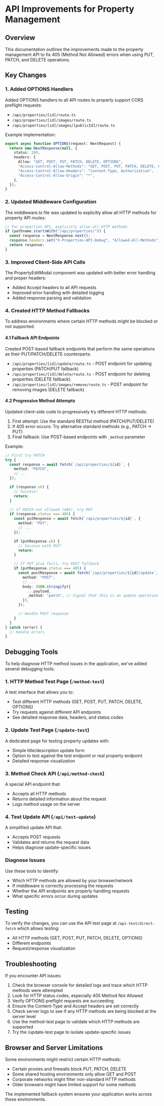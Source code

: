 # API Improvements for Property Management

## Overview

This documentation outlines the improvements made to the property management API to fix 405 (Method Not Allowed) errors when using PUT, PATCH, and DELETE operations.

## Key Changes

### 1. Added OPTIONS Handlers

Added OPTIONS handlers to all API routes to properly support CORS preflight requests:

- `/api/properties/[id]/route.ts`
- `/api/properties/[id]/images/route.ts`
- `/api/properties/[id]/images/[publicId]/route.ts`

Example implementation:

```typescript
export async function OPTIONS(request: NextRequest) {
  return new NextResponse(null, {
    status: 200,
    headers: {
      Allow: "GET, POST, PUT, PATCH, DELETE, OPTIONS",
      "Access-Control-Allow-Methods": "GET, POST, PUT, PATCH, DELETE, OPTIONS",
      "Access-Control-Allow-Headers": "Content-Type, Authorization",
      "Access-Control-Allow-Origin": "*",
    },
  });
}
```

### 2. Updated Middleware Configuration

The middleware.ts file was updated to explicitly allow all HTTP methods for property API routes:

```typescript
// For properties API, explicitly allow all HTTP methods
if (pathname.startsWith("/api/properties/")) {
  const response = NextResponse.next();
  response.headers.set("X-Properties-API-Debug", "Allowed-All-Methods");
  return response;
}
```

### 3. Improved Client-Side API Calls

The PropertyEditModal component was updated with better error handling and proper headers:

- Added Accept headers to all API requests
- Improved error handling with detailed logging
- Added response parsing and validation

### 4. Created HTTP Method Fallbacks

To address environments where certain HTTP methods might be blocked or not supported:

#### 4.1 Fallback API Endpoints

Created POST-based fallback endpoints that perform the same operations as their PUT/PATCH/DELETE counterparts:

- `/api/properties/[id]/update/route.ts` - POST endpoint for updating properties (PATCH/PUT fallback)
- `/api/properties/[id]/delete/route.ts` - POST endpoint for deleting properties (DELETE fallback)
- `/api/properties/[id]/images/remove/route.ts` - POST endpoint for removing images (DELETE fallback)

#### 4.2 Progressive Method Attempts

Updated client-side code to progressively try different HTTP methods:

1. First attempt: Use the standard RESTful method (PATCH/PUT/DELETE)
2. If 405 error occurs: Try alternative standard methods (e.g., PATCH → PUT)
3. Final fallback: Use POST-based endpoints with `_method` parameter

Example:

```typescript
// First try PATCH
try {
  const response = await fetch(`/api/properties/${id}`, {
    method: "PATCH",
    // ...
  });

  if (response.ok) {
    // Success!
    return;
  }

  // If PATCH not allowed (405), try PUT
  if (response.status === 405) {
    const putResponse = await fetch(`/api/properties/${id}`, {
      method: "PUT",
      // ...
    });

    if (putResponse.ok) {
      // Success with PUT!
      return;
    }

    // If PUT also fails, try POST fallback
    if (putResponse.status === 405) {
      const postResponse = await fetch(`/api/properties/${id}/update`, {
        method: "POST",
        // ...
        body: JSON.stringify({
          ...payload,
          _method: "patch", // Signal that this is an update operation
        }),
      });

      // Handle POST response
    }
  }
} catch (error) {
  // Handle errors
}
```

## Debugging Tools

To help diagnose HTTP method issues in the application, we've added several debugging tools:

### 1. HTTP Method Test Page (`/method-test`)

A test interface that allows you to:

- Test different HTTP methods (GET, POST, PUT, PATCH, DELETE, OPTIONS)
- Try requests against different API endpoints
- See detailed response data, headers, and status codes

### 2. Update Test Page (`/update-test`)

A dedicated page for testing property updates with:

- Simple title/description update form
- Option to test against the test endpoint or real property endpoint
- Detailed response visualization

### 3. Method Check API (`/api/method-check`)

A special API endpoint that:

- Accepts all HTTP methods
- Returns detailed information about the request
- Logs method usage on the server

### 4. Test Update API (`/api/test-update`)

A simplified update API that:

- Accepts POST requests
- Validates and returns the request data
- Helps diagnose update-specific issues

### Diagnose Issues

Use these tools to identify:

- Which HTTP methods are allowed by your browser/network
- If middleware is correctly processing the requests
- Whether the API endpoints are properly handling requests
- What specific errors occur during updates

## Testing

To verify the changes, you can use the API test page at `/api-test/direct-fetch` which allows testing:

- All HTTP methods (GET, POST, PUT, PATCH, DELETE, OPTIONS)
- Different endpoints
- Request/response visualization

## Troubleshooting

If you encounter API issues:

1. Check the browser console for detailed logs and trace which HTTP methods were attempted
2. Look for HTTP status codes, especially 405 Method Not Allowed
3. Verify OPTIONS preflight requests are succeeding
4. Ensure the Content-Type and Accept headers are set correctly
5. Check server logs to see if any HTTP methods are being blocked at the server level
6. Use the method-test page to validate which HTTP methods are supported
7. Try the /update-test page to isolate update-specific issues

## Browser and Server Limitations

Some environments might restrict certain HTTP methods:

- Certain proxies and firewalls block PUT, PATCH, DELETE
- Some shared hosting environments only allow GET and POST
- Corporate networks might filter non-standard HTTP methods
- Older browsers might have limited support for some methods

The implemented fallback system ensures your application works across these environments.

